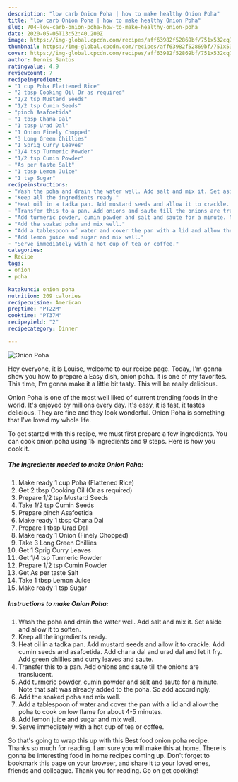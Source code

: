 ```yaml
---
description: "low carb Onion Poha | how to make healthy Onion Poha"
title: "low carb Onion Poha | how to make healthy Onion Poha"
slug: 704-low-carb-onion-poha-how-to-make-healthy-onion-poha
date: 2020-05-05T13:52:40.200Z
image: https://img-global.cpcdn.com/recipes/aff63982f52869bf/751x532cq70/onion-poha-recipe-main-photo.jpg
thumbnail: https://img-global.cpcdn.com/recipes/aff63982f52869bf/751x532cq70/onion-poha-recipe-main-photo.jpg
cover: https://img-global.cpcdn.com/recipes/aff63982f52869bf/751x532cq70/onion-poha-recipe-main-photo.jpg
author: Dennis Santos
ratingvalue: 4.9
reviewcount: 7
recipeingredient:
- "1 cup Poha Flattened Rice"
- "2 tbsp Cooking Oil Or as required"
- "1/2 tsp Mustard Seeds"
- "1/2 tsp Cumin Seeds"
- "pinch Asafoetida"
- "1 tbsp Chana Dal"
- "1 tbsp Urad Dal"
- "1 Onion Finely Chopped"
- "3 Long Green Chillies"
- "1 Sprig Curry Leaves"
- "1/4 tsp Turmeric Powder"
- "1/2 tsp Cumin Powder"
- "As per taste Salt"
- "1 tbsp Lemon Juice"
- "1 tsp Sugar"
recipeinstructions:
- "Wash the poha and drain the water well. Add salt and mix it. Set aside and allow it to soften."
- "Keep all the ingredients ready."
- "Heat oil in a tadka pan. Add mustard seeds and allow it to crackle. Add cumin seeds and asafoetida. Add chana dal and urad dal and let it fry. Add green chillies and curry leaves and saute."
- "Transfer this to a pan. Add onions and saute till the onions are translucent."
- "Add turmeric powder, cumin powder and salt and saute for a minute. Note that salt was already added to the poha. So add accordingly."
- "Add the soaked poha and mix well."
- "Add a tablespoon of water and cover the pan with a lid and allow the poha to cook on low flame for about 4-5 minutes."
- "Add lemon juice and sugar and mix well."
- "Serve immediately with a hot cup of tea or coffee."
categories:
- Recipe
tags:
- onion
- poha

katakunci: onion poha 
nutrition: 209 calories
recipecuisine: American
preptime: "PT22M"
cooktime: "PT37M"
recipeyield: "2"
recipecategory: Dinner

---
```



![Onion Poha](https://img-global.cpcdn.com/recipes/aff63982f52869bf/751x532cq70/onion-poha-recipe-main-photo.jpg)

Hey everyone, it is Louise, welcome to our recipe page. Today, I'm gonna show you how to prepare a Easy dish, onion poha. It is one of my favorites. This time, I'm gonna make it a little bit tasty. This will be really delicious.

Onion Poha is one of the most well liked of current trending foods in the world. It's enjoyed by millions every day. It's easy, it is fast, it tastes delicious. They are fine and they look wonderful. Onion Poha is something that I've loved my whole life.




To get started with this recipe, we must first prepare a few ingredients. You can cook onion poha using 15 ingredients and 9 steps. Here is how you cook it.

<!--inarticleads1-->

##### The ingredients needed to make Onion Poha:

1. Make ready 1 cup Poha (Flattened Rice)
1. Get 2 tbsp Cooking Oil (Or as required)
1. Prepare 1/2 tsp Mustard Seeds
1. Take 1/2 tsp Cumin Seeds
1. Prepare pinch Asafoetida
1. Make ready 1 tbsp Chana Dal
1. Prepare 1 tbsp Urad Dal
1. Make ready 1 Onion (Finely Chopped)
1. Take 3 Long Green Chillies
1. Get 1 Sprig Curry Leaves
1. Get 1/4 tsp Turmeric Powder
1. Prepare 1/2 tsp Cumin Powder
1. Get As per taste Salt
1. Take 1 tbsp Lemon Juice
1. Make ready 1 tsp Sugar




<!--inarticleads2-->

##### Instructions to make Onion Poha:

1. Wash the poha and drain the water well. Add salt and mix it. Set aside and allow it to soften.
1. Keep all the ingredients ready.
1. Heat oil in a tadka pan. Add mustard seeds and allow it to crackle. Add cumin seeds and asafoetida. Add chana dal and urad dal and let it fry. Add green chillies and curry leaves and saute.
1. Transfer this to a pan. Add onions and saute till the onions are translucent.
1. Add turmeric powder, cumin powder and salt and saute for a minute. Note that salt was already added to the poha. So add accordingly.
1. Add the soaked poha and mix well.
1. Add a tablespoon of water and cover the pan with a lid and allow the poha to cook on low flame for about 4-5 minutes.
1. Add lemon juice and sugar and mix well.
1. Serve immediately with a hot cup of tea or coffee.




So that's going to wrap this up with this Best food onion poha recipe. Thanks so much for reading. I am sure you will make this at home. There is gonna be interesting food in home recipes coming up. Don't forget to bookmark this page on your browser, and share it to your loved ones, friends and colleague. Thank you for reading. Go on get cooking!
